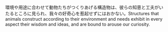 <tr><td>環境や用途に合わせて動物たちがつくりあげる構造物は、彼らの知恵と工夫がいたるところに見られ、我々の好奇心を惹起せずにはおかない。<td><tr><tr><td>Structures that animals construct according to their environment and needs exhibit in every aspect their wisdom and ideas, and are bound to arouse our curiosity.<td><tr></table>

